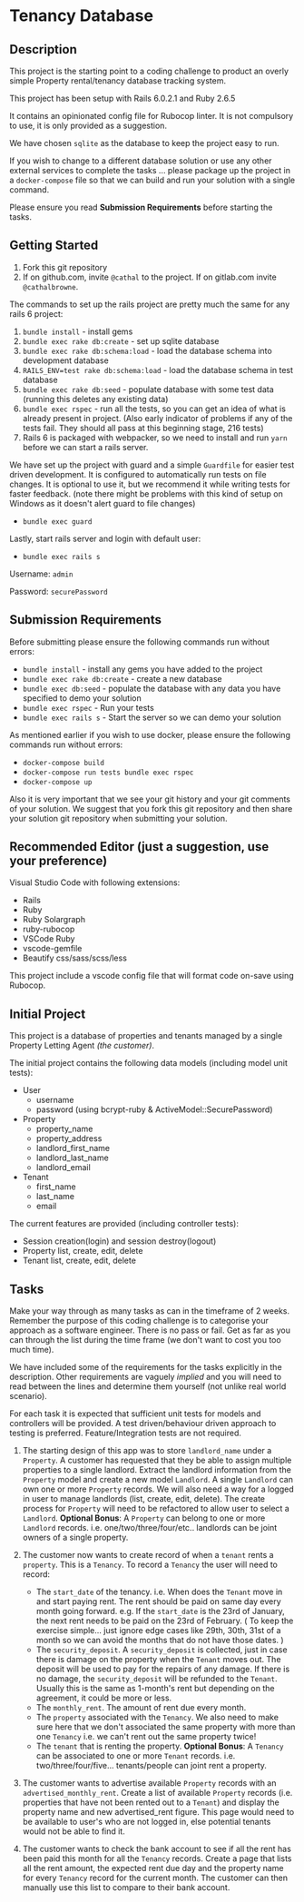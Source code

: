 # Tenancy Database

## Description
This project is the starting point to a coding challenge to product an overly simple Property rental/tenancy database tracking system.

This project has been setup with Rails 6.0.2.1 and Ruby 2.6.5

It contains an opinionated config file for Rubocop linter.  It is not compulsory to use, it is only provided as a suggestion.


We have chosen `sqlite` as the database to keep the project easy to run.

If you wish to change to a different database solution or use any other external services to complete the tasks ... please package up the project in a `docker-compose` file so that we can build and run your solution with a single command.

Please ensure you read **Submission Requirements** before starting the tasks.

## Getting Started
1. Fork this git repository
2. If on github.com, invite `@cathal` to the project. If on gitlab.com invite `@cathalbrowne`.


The commands to set up the rails project are pretty much the same for any rails 6 project:
1. `bundle install` - install gems
1. `bundle exec rake db:create` - set up sqlite database
1. `bundle exec rake db:schema:load` - load the database schema into development database
1. `RAILS_ENV=test rake db:schema:load` - load the database schema in test database
1. `bundle exec rake db:seed` - populate database with some test data (running this deletes any existing data)
1. `bundle exec rspec` - run all the tests, so you can get an idea of what is already present in project. (Also early indicator of problems if any of the tests fail. They should all pass at this beginning stage, 216 tests)
1. Rails 6 is packaged with webpacker, so we need to install and run `yarn` before we can start a rails server.


We have set up the project with guard and a simple `Guardfile` for easier test driven development. It is configured to automatically run tests on file changes. It is optional to use it, but we recommend it while writing tests for faster feedback. (note there might be problems with this kind of setup on Windows as it doesn't alert guard to file changes)
* `bundle exec guard`

Lastly, start rails server and login with default user:
* `bundle exec rails s`

 Username: `admin`
 
 Password: `securePassword`


## Submission Requirements
Before submitting please ensure the following commands run without errors:

* `bundle install` - install any gems you have added to the project
* `bundle exec rake db:create` - create a new database
* `bundle exec db:seed` - populate the database with any data you have specified to demo your solution
* `bundle exec rspec` - Run your tests
* `bundle exec rails s` - Start the server so we can demo your solution

As mentioned earlier if you wish to use docker, please ensure the following commands run without errors:
* `docker-compose build`
* `docker-compose run tests bundle exec rspec`
* `docker-compose up`


Also it is very important that we see your git history and your git comments of your solution. We suggest that you fork this git repository and then share your solution git repository when submitting your solution.

## Recommended Editor (just a suggestion, use your preference)

Visual Studio Code with following extensions:
* Rails
* Ruby
* Ruby Solargraph
* ruby-rubocop
* VSCode Ruby
* vscode-gemfile
* Beautify css/sass/scss/less


This project include a vscode config file that will format code on-save using Rubocop.


## Initial Project
This project is a database of properties and tenants managed by a single Property Letting Agent *(the customer)*.

The initial project contains the following data models (including model unit tests):
* User 
  * username
  * password (using bcrypt-ruby & ActiveModel::SecurePassword)
* Property
  * property_name
  * property_address
  * landlord_first_name
  * landlord_last_name
  * landlord_email
* Tenant
  * first_name
  * last_name
  * email

The current features are provided (including controller tests):
* Session creation(login) and session destroy(logout)
* Property list, create, edit, delete
* Tenant list, create, edit, delete

## Tasks
Make your way through as many tasks as can in the timeframe of 2 weeks. Remember the purpose of this coding challenge is to categorise your approach as a software engineer. There is no pass or fail. Get as far as you can through the list during the time frame (we don't want to cost you too much time).

We have included some of the requirements for the tasks explicitly in the description. Other requirements are vaguely *implied* and you will need to read between the lines and determine them yourself (not unlike real world scenario). 

For each task it is expected that sufficient unit tests for models and controllers will be provided. A test driven/behaviour driven approach to testing is preferred. Feature/Integration tests are not required.


1. The starting design of this app was to store `landlord_name` under a `Property`. A customer has requested that they be able to assign multiple properties to a single landlord. Extract the landlord information from the `Property` model and create a new model `Landlord`. A single `Landlord` can own one or more `Property` records. We will also need a way for a logged in user to manage landlords (list, create, edit, delete). The create process for `Property` will need to be refactored to allow user to select a `Landlord`. **Optional Bonus**: A `Property` can belong to one or more `Landlord` records. i.e. one/two/three/four/etc.. landlords can be joint owners of a single property.

2. The customer now wants to create record of when a `tenant` rents a `property`. This is a `Tenancy`. To record a `Tenancy` the user will need to record:
    * The `start_date` of the tenancy. i.e. When does the `Tenant` move in and start paying rent. The rent should be paid on same day every month going forward. e.g. If the `start_date` is the 23rd of January, the next rent needs to be paid on the 23rd of February. ( To keep the exercise simple... just ignore edge cases like 29th, 30th, 31st of a month so we can avoid the months that do not have those dates. )
    * The `security_deposit`. A `security_deposit` is collected, just in case there is damage on the property when the `Tenant` moves out. The deposit will be used to pay for the repairs of any damage. If there is no damage, the `security_deposit` will be refunded to the `Tenant`. Usually this is the same as 1-month's rent but depending on the agreement, it could be more or less.
    * The `monthly_rent`. The amount of rent due every month.
    * The `property` associated with the `Tenancy`. We also need to make sure here that we don't associated the same property with more than one `Tenancy` i.e. we can't rent out the same property twice!
    * The `tenant` that is renting the property. **Optional Bonus**: A `Tenancy` can be associated to one or more `Tenant` records. i.e. two/three/four/five... tenants/people can joint rent a property.

3. The customer wants to advertise available `Property` records with an `advertised_monthly_rent`. Create a list of available `Property` records (i.e. properties that have not been rented out to a `Tenant`) and display the property name and new advertised_rent figure. This page would need to be available to user's who are not logged in, else potential tenants would not be able to find it.

4. The customer wants to check the bank account to see if all the rent has been paid this month for all the `Tenancy` records. Create a page that lists all the rent amount, the expected rent due day and the property name for every `Tenancy` record for the current month. The customer can then manually use this list to compare to their bank account.
   



